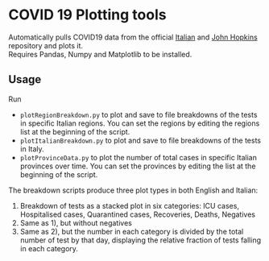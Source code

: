 # COVID 19 Plotting tools

Automatically pulls COVID19 data from the official [Italian](https://github.com/pcm-dpc/COVID-19) and [John Hopkins](https://github.com/CSSEGISandData/COVID-19/tree/master/csse_covid_19_data) repository and plots it.\
Requires Pandas, Numpy and Matplotlib to be installed.

## Usage

Run 

 * ```plotRegionBreakdown.py``` to plot and save to file breakdowns of the tests in specific Italian regions. You can set the regions by editing the regions list at the beginning of the script.
 * ```plotItalianBreakdown.py``` to plot and save to file breakdowns of the tests in Italy.
 * ```plotProvinceData.py``` to plot the number of total cases in specific Italian provinces over time. You can set the provinces by editing the list at the beginning of the script.

The breakdown scripts produce three plot types in both English and Italian:

 1) Breakdown of tests as a stacked plot in six categories: ICU cases, Hospitalised cases, Quarantined cases, Recoveries, Deaths, Negatives
 2) Same as 1), but without negatives
 3) Same as 2), but the number in each category is divided by the total number of test by that day, displaying the relative fraction of tests falling in each category.
